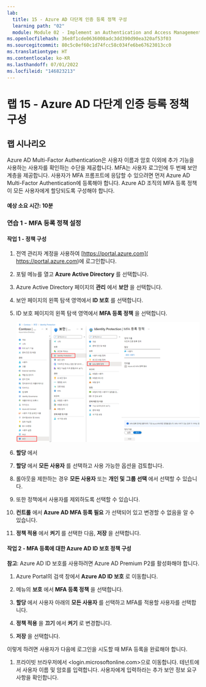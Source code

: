 ```yaml
---
lab:
  title: 15 - Azure AD 다단계 인증 등록 정책 구성
  learning path: "02"
  module: Module 02 - Implement an Authentication and Access Management Solution
ms.openlocfilehash: 36e8f1cde0636008adc3dd390d90ea320af53f03
ms.sourcegitcommit: 80c5c0ef60c1d74fcc58c034fe6be67623013cc0
ms.translationtype: HT
ms.contentlocale: ko-KR
ms.lasthandoff: 07/01/2022
ms.locfileid: "146823213"
---
```

# <a name="lab-15---configure-an-azure-ad-multi-factor-authentication-registration-policy"></a>랩 15 - Azure AD 다단계 인증 등록 정책 구성

## <a name="lab-scenario"></a>랩 시나리오

Azure AD Multi-Factor Authentication은 사용자 이름과 암호 이외에 추가 기능을 사용하는 사용자를 확인하는 수단을 제공합니다. MFA는 사용자 로그인에 두 번째 보안 계층을 제공합니다. 사용자가 MFA 프롬프트에 응답할 수 있으려면 먼저 Azure AD Multi-Factor Authentication에 등록해야 합니다. Azure AD 조직의 MFA 등록 정책이 모든 사용자에게 할당되도록 구성해야 합니다.

#### <a name="estimated-time-10-minutes"></a>예상 소요 시간: 10분

### <a name="exercise-1---set-up-mfa-registration-policy"></a>연습 1 - MFA 등록 정책 설정

#### <a name="task-1---policy-configuration"></a>작업 1 - 정책 구성

1. 전역 관리자 계정을 사용하여 [https://portal.azure.com]( https://portal.azure.com)에 로그인합니다.

2. 포털 메뉴를 열고 **Azure Active Directory** 를 선택합니다.

3. Azure Active Directory 페이지의 **관리** 에서 **보안** 을 선택합니다.

4. 보안 페이지의 왼쪽 탐색 영역에서 **ID 보호** 를 선택합니다.

5. ID 보호 페이지의 왼쪽 탐색 영역에서 **MFA 등록 정책** 을 선택합니다.

    ![검색 경로가 강조 표시된 MFA 등록 정책 페이지를 표시하는 화면 이미지](./media/lp2-mod4-browse-to-mfa-registration-policy.png)

6. **할당** 에서

7. **할당** 에서 **모든 사용자** 를 선택하고 사용 가능한 옵션을 검토합니다.

8. 롤아웃을 제한하는 경우 **모든 사용자** 또는 **개인 및 그룹 선택** 에서 선택할 수 있습니다.

9. 또한 정책에서 사용자를 제외하도록 선택할 수 있습니다.

10. **컨트롤** 에서 **Azure AD MFA 등록 필요** 가 선택되어 있고 변경할 수 없음을 알 수 있습니다.

11. **정책 적용** 에서 **켜기** 를 선택한 다음, **저장** 을 선택합니다.

#### <a name="task-2---configure-azure-ad-identity-protection-policy-for-mfa-registration"></a>작업 2 - MFA 등록에 대한 Azure AD ID 보호 정책 구성

**참고**: Azure AD ID 보호를 사용하려면 Azure AD Premium P2를 활성화해야 합니다. 

1. Azure Portal의 검색 창에서 **Azure AD ID 보호** 로 이동합니다.

1. 메뉴의 **보호** 에서 **MFA 등록 정책** 을 선택합니다.

1. **할당** 에서 사용자 아래의 **모든 사용자** 를 선택하고 MFA를 적용할 사용자를 선택합니다.

1. **정책 적용** 을 **끄기** 에서 **켜기** 로 변경합니다.

1. **저장** 을 선택합니다.

이렇게 하려면 사용자가 다음에 로그인을 시도할 때 MFA 등록을 완료해야 합니다.

1. 프라이빗 브라우저에서 <login.microsoftonline.com>으로 이동합니다. 테넌트에서 사용자 이름 및 암호를 입력합니다.  사용자에게 입력하라는 추가 보안 정보 요구 사항을 확인합니다.

